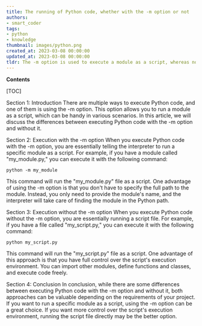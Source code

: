 ```yaml
---
title: The running of Python code, whether with the -m option or not
authors:
- smart_coder
tags:
- python
- knowledge
thumbnail: images/python.png
created_at: 2023-03-08 00:00:00
updated_at: 2023-03-08 00:00:00
tldr: The -m option is used to execute a module as a script, whereas not using it executes the main file as a script.
---
```


**Contents**

[TOC]

Section 1: Introduction
There are multiple ways to execute Python code, and one of them is using the -m option. This option allows you to run a module as a script, which can be handy in various scenarios. In this article, we will discuss the differences between executing Python code with the -m option and without it.

Section 2: Execution with the -m option
When you execute Python code with the -m option, you are essentially telling the interpreter to run a specific module as a script. For example, if you have a module called "my_module.py," you can execute it with the following command:

```
python -m my_module
```

This command will run the "my_module.py" file as a script. One advantage of using the -m option is that you don't have to specify the full path to the module. Instead, you only need to provide the module's name, and the interpreter will take care of finding the module in the Python path.

Section 3: Execution without the -m option
When you execute Python code without the -m option, you are essentially running a script file. For example, if you have a file called "my_script.py," you can execute it with the following command:

```
python my_script.py
```

This command will run the "my_script.py" file as a script. One advantage of this approach is that you have full control over the script's execution environment. You can import other modules, define functions and classes, and execute code freely.

Section 4: Conclusion
In conclusion, while there are some differences between executing Python code with the -m option and without it, both approaches can be valuable depending on the requirements of your project. If you want to run a specific module as a script, using the -m option can be a great choice. If you want more control over the script's execution environment, running the script file directly may be the better option.
